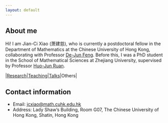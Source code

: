 ```yaml
---
layout: default
---
```


## About me

Hi! I am Jian-Ci Xiao (萧建慈), who is currently a postdoctoral fellow in the Department of Mathematics at the Chinese University of Hong Kong, collaborating with Professor [De-Jun Feng](https://www.math.cuhk.edu.hk/~djfeng/). Before this, I was a PhD student in the School of Mathematical Sciences at Zhejiang University, supervised by Professor [Huo-Jun Ruan](https://person.zju.edu.cn/0002379).

|[Research](./publications.html)|[Teaching](./teaching.html)|[Talks](./talks.html)|Others| 

## Contact information

- Email: [jcxiao@math.cuhk.edu.hk](jcxiao@math.cuhk.edu.hk)
- Address: Lady Shaw’s Building, Room G07, The Chinese University of Hong Kong, Shatin, Hong Kong
